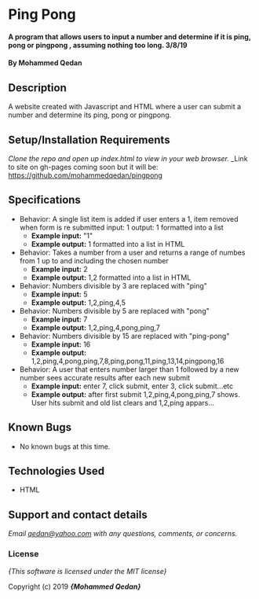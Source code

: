 # Ping Pong

#### A program that allows users to input a number and determine if it is ping, pong or pingpong , assuming nothing too long. 3/8/19

#### By **Mohammed Qedan**

## Description

A website created with Javascript and HTML where a user can submit a number and determine its ping, pong or pingpong.

## Setup/Installation Requirements

_Clone the repo and open up index.html to view in your web browser._
_Link to site on gh-pages coming soon but it will be: https://github.com/mohammedqedan/pingpong

## Specifications

* Behavior: A single list item is added if user enters a 1, item removed when form is re submitted input: 1 output: 1 formatted into a list
  * **Example input:** "1"
  * **Example output:** 1 formatted into a list in HTML
* Behavior: Takes a number from a user and returns a range of numbes from 1 up to and including the chosen number
  * **Example input:** 2
  * **Example output:** 1,2 formatted into a list in HTML
* Behavior: Numbers divisible by 3 are replaced with "ping"
  * **Example input:** 5
  * **Example output:** 1,2,ping,4,5
* Behavior: Numbers divisible by 5 are replaced with "pong"
  * **Example input:** 7
  * **Example output:** 1,2,ping,4,pong,ping,7
* Behavior: Numbers divisible by 15 are replaced with "ping-pong"
  * **Example input:** 16
  * **Example output:** 1,2,ping,4,pong,ping,7,8,ping,pong,11,ping,13,14,pingpong,16
* Behavior: A user that enters number larger than 1 followed by a new number sees accurate results after each new submit
  * **Example input:** enter 7, click submit, enter 3, click submit...etc
  * **Example output:** after first submit 1,2,ping,4,pong,ping,7 shows. User hits submit and old list clears and 1,2,ping appars...

## Known Bugs
* No known bugs at this time.

## Technologies Used


* HTML

## Support and contact details

_Email qedan@yahoo.com with any questions, comments, or concerns._

### License

*{This software is licensed under the MIT license}*

Copyright (c) 2019 **_{Mohammed Qedan}_**
